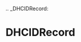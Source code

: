 [//]: # (THE CONTENT BELOW IS GENERATED. DO NOT EDIT.)
.. _DHCIDRecord:

# DHCIDRecord
[//]: # (ADD YOUR NOTES BELOW. THESE WILL BE PICKED EVERY TIME THE DOCS ARE REGENERATED. //end)
